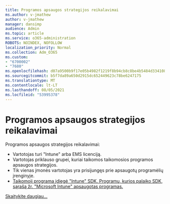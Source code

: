 ```yaml
---
title: Programos apsaugos strategijos reikalavimai
ms.author: v-jmathew
author: v-jmathew
manager: dansimp
audience: Admin
ms.topic: article
ms.service: o365-administration
ROBOTS: NOINDEX, NOFOLLOW
localization_priority: Normal
ms.collection: Adm_O365
ms.custom:
- "6700002"
- "7680"
ms.openlocfilehash: d07a9500b9f17e05b4982f1219f8b94cb8c8be4b5484d334108c9131b42b5659
ms.sourcegitcommit: b5f7da89a650d2915dc652449623c78be6247175
ms.translationtype: MT
ms.contentlocale: lt-LT
ms.lasthandoff: 08/05/2021
ms.locfileid: "53995378"
---
```

# <a name="application-protection-policy-requirements"></a>Programos apsaugos strategijos reikalavimai

Programos apsaugos strategijos reikalavimai:

- Vartotojas turi "Intune" arba EMS licenciją.
- Vartotojas priklauso grupei, kuriai taikomos taikomosios programos apsaugos strategijos.
- Tik vienas įmonės vartotojas yra prisijungęs prie apsaugotų programėlių įrenginyje.
- [Taikomoji programa įdiegė "Intune" SDK. Programų, kurios palaiko SDK, sąrašą žr. "Microsoft Intune" apsaugotas programas.](https://docs.microsoft.com/mem/intune/apps/apps-supported-intune-apps)

[Skaitykite daugiau...](https://docs.microsoft.com/mem/intune/apps/app-protection-policy)
